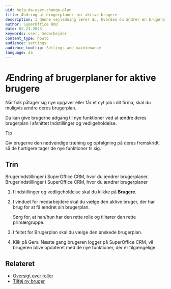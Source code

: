```yaml
---
uid: help-da-user-change-plan
title: Ændring af brugerplaner for aktive brugere
description: I denne vejledning lærer du, hvordan du ændrer en brugerplan for aktive brugere.
author: SuperOffice RnD
date: 02.21.2023
keywords: user, medarbejder
content_type: howto
audience: settings
audience_tooltip: Settings and maintenance
language: da
---
```


# Ændring af brugerplaner for aktive brugere

Når folk påtager sig nye opgaver eller får et nyt job i dit firma, skal du muligvis ændre deres brugerplan.

Du kan give brugerne adgang til nye funktioner ved at ændre deres brugerplan i afsnittet Indstillinger og vedligeholdelse.

> [!TIP]
> Giv brugerne den nødvendige træning og opfølgning på deres fremskridt, så de hurtigere tager de nye funktioner til sig.

## Trin

Brugerindstillinger i SuperOffice CRM, hvor du ændrer brugerplaner. Brugerindstillinger i SuperOffice CRM, hvor du ændrer brugerplaner

1. I Indstillinger og vedligeholdelse skal du klikke på **Brugere**.

2. I vinduet for medarbejdere skal du vælge den aktive bruger, der har brug for at få ændret sin brugerplan.

    Sørg for, at han/hun har den rette rolle og tilhører den rette primærgruppe.

3. I feltet for Brugerplan skal du vælge den ønskede brugerplan.

4. Klik på Gem. Næste gang brugeren logger på SuperOffice CRM, vil brugeren blive opdateret med de nye funktioner, der er tilgængelige.

## Relateret

* [Oversigt over roller][2]
* [Tilføj ny bruger][1]

<!-- Referenced links -->
[1]: add-associate.md
[2]: role/index.md

<!-- Referenced images -->

